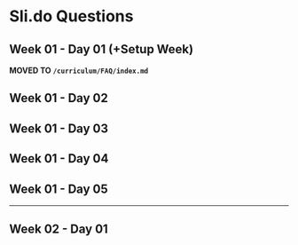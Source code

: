# Sli.do Questions

## Week 01 - Day 01 (+Setup Week)

  **MOVED TO `/curriculum/FAQ/index.md`**

## Week 01 - Day 02

## Week 01 - Day 03

## Week 01 - Day 04

## Week 01 - Day 05

---

## Week 02 - Day 01
